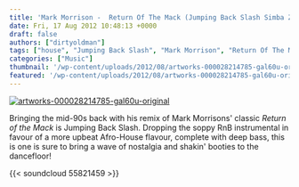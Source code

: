 ```yaml
---
title: 'Mark Morrison -  Return Of The Mack (Jumping Back Slash Simba Zombo Rework)'
date: Fri, 17 Aug 2012 10:48:13 +0000
draft: false
authors: ["dirtyoldman"]
tags: ["house", "Jumping Back Slash", "Mark Morrison", "Return Of The Mack", "Simba Zombo Rework", "south africa"]
categories: ["Music"]
thumbnail: '/wp-content/uploads/2012/08/artworks-000028214785-gal60u-original-150x150.jpg'
featured: '/wp-content/uploads/2012/08/artworks-000028214785-gal60u-original-304x190.jpg'
---
```


[![](/wp-content/uploads/2012/08/artworks-000028214785-gal60u-original.jpg "artworks-000028214785-gal60u-original")](/2012/08/17/jumping-back-slash-return-of-the-mack-jbs-simba-zombo-rework/artworks-000028214785-gal60u-original/)

Bringing the mid-90s back with his remix of Mark Morrisons' classic _Return of the Mack_ is Jumping Back Slash. Dropping the soppy RnB instrumental in favour of a more upbeat Afro-House flavour, complete with deep bass, this is one is sure to bring a wave of nostalgia and shakin' booties to the dancefloor!

{{< soundcloud 55821459 >}}
